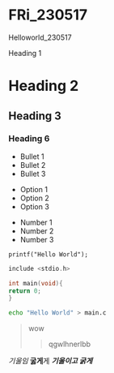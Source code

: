 # FRi_230517
Helloworld_230517

Heading 1
# Heading 2
## Heading 3
### Heading 6

* Bullet 1
* Bullet 2
* Bullet 3

+ Option 1
+ Option 2
+ Option 3

- Number 1
- Number 2
- Number 3

`printf("Hello World");`

```c
include <stdio.h>

int main(void){
return 0;
}
```

```bash
echo "Hello World" > main.c
```
> wow
>>qgwlhnerlbb

*기울임*
**굻게**게
***기울이고 굵게***

